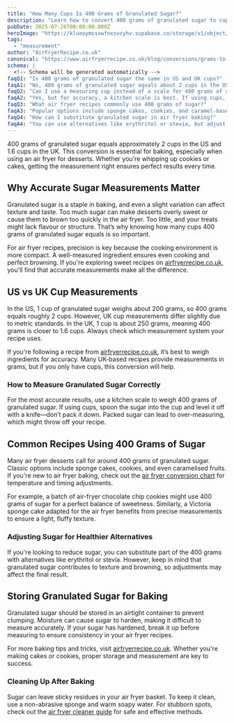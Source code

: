 ```yaml
---
title: "How Many Cups Is 400 Grams of Granulated Sugar?"
description: "Learn how to convert 400 grams of granulated sugar to cups for perfect baking every time. Get accurate measurements and tips for air fryer recipes."
pubDate: 2025-07-26T00:00:00.000Z
heroImage: "https://klueoymssxwfnxsvcyhv.supabase.co/storage/v1/object/public/Shmucket/how-many-cups-is-400-grams-of-granulated-sugar.webp"
tags:
  - "measurement"
author: "AirFryerRecipe.co.uk"
canonical: "https://www.airfryerrecipe.co.uk/blog/conversions/grams-to-cups/how-many-cups-is-400-grams-of-granulated-sugar"
schema: |
  <!-- Schema will be generated automatically -->
faqQ1: "Is 400 grams of granulated sugar the same in US and UK cups?"
faqA1: "No, 400 grams of granulated sugar equals about 2 cups in the US and 1.6 cups in the UK. The difference comes from varying cup sizes between measurement systems. Always check which standard your recipe follows."
faqQ2: "Can I use a measuring cup instead of a scale for 400 grams of sugar?"
faqA2: "Yes, but for accuracy, a kitchen scale is best. If using cups, spoon the sugar in and level it off—don’t pack it down. Over-packing can lead to using more sugar than intended, affecting your recipe."
faqQ3: "What air fryer recipes commonly use 400 grams of sugar?"
faqA3: "Popular options include sponge cakes, cookies, and caramel-based desserts. The air fryer’s even heat distribution makes it great for baking, but precise measurements ensure perfect results. Check airfryerrecipe.co.uk for inspiration."
faqQ4: "How can I substitute granulated sugar in air fryer baking?"
faqA4: "You can use alternatives like erythritol or stevia, but adjust quantities as they may be sweeter. Keep in mind that sugar affects texture and browning, so substitutions might alter the final outcome slightly."
---
```

<p>400 grams of granulated sugar equals approximately 2 cups in the US and 1.6 cups in the UK. This conversion is essential for baking, especially when using an air fryer for desserts. Whether you're whipping up cookies or cakes, getting the measurement right ensures perfect results every time.</p>

<h2>Why Accurate Sugar Measurements Matter</h2>
<p>Granulated sugar is a staple in baking, and even a slight variation can affect texture and taste. Too much sugar can make desserts overly sweet or cause them to brown too quickly in the air fryer. Too little, and your treats might lack flavour or structure. That’s why knowing how many cups 400 grams of granulated sugar equals is so important.</p>
<p>For air fryer recipes, precision is key because the cooking environment is more compact. A well-measured ingredient ensures even cooking and perfect browning. If you're exploring sweet recipes on <a href=https://www.airfryerrecipe.co.uk/recipes>airfryerrecipe.co.uk</a>, you'll find that accurate measurements make all the difference.</p>

<h2>US vs UK Cup Measurements</h2>
<p>In the US, 1 cup of granulated sugar weighs about 200 grams, so 400 grams equals roughly 2 cups. However, UK cup measurements differ slightly due to metric standards. In the UK, 1 cup is about 250 grams, meaning 400 grams is closer to 1.6 cups. Always check which measurement system your recipe uses.</p>
<p>If you're following a recipe from <a href=https://www.airfryerrecipe.co.uk/recipe-category/cakes>airfryerrecipe.co.uk</a>, it’s best to weigh ingredients for accuracy. Many UK-based recipes provide measurements in grams, but if you only have cups, this conversion will help.</p>

<h3>How to Measure Granulated Sugar Correctly</h3>
<p>For the most accurate results, use a kitchen scale to weigh 400 grams of granulated sugar. If using cups, spoon the sugar into the cup and level it off with a knife—don’t pack it down. Packed sugar can lead to over-measuring, which might throw off your recipe.</p>

<h2>Common Recipes Using 400 Grams of Sugar</h2>
<p>Many air fryer desserts call for around 400 grams of granulated sugar. Classic options include sponge cakes, cookies, and even caramelised fruits. If you're new to air fryer baking, check out the <a href=https://www.airfryerrecipe.co.uk/air-fryer-conversion-chart>air fryer conversion chart</a> for temperature and timing adjustments.</p>
<p>For example, a batch of air-fryer chocolate chip cookies might use 400 grams of sugar for a perfect balance of sweetness. Similarly, a Victoria sponge cake adapted for the air fryer benefits from precise measurements to ensure a light, fluffy texture.</p>

<h3>Adjusting Sugar for Healthier Alternatives</h3>
<p>If you're looking to reduce sugar, you can substitute part of the 400 grams with alternatives like erythritol or stevia. However, keep in mind that granulated sugar contributes to texture and browning, so adjustments may affect the final result.</p>

<h2>Storing Granulated Sugar for Baking</h2>
<p>Granulated sugar should be stored in an airtight container to prevent clumping. Moisture can cause sugar to harden, making it difficult to measure accurately. If your sugar has hardened, break it up before measuring to ensure consistency in your air fryer recipes.</p>
<p>For more baking tips and tricks, visit <a href=https://www.airfryerrecipe.co.uk>airfryerrecipe.co.uk</a>. Whether you're making cakes or cookies, proper storage and measurement are key to success.</p>

<h3>Cleaning Up After Baking</h3>
<p>Sugar can leave sticky residues in your air fryer basket. To keep it clean, use a non-abrasive sponge and warm soapy water. For stubborn spots, check out the <a href=https://www.airfryerrecipe.co.uk/air-fryer-cleaner>air fryer cleaner guide</a> for safe and effective methods.</p>

